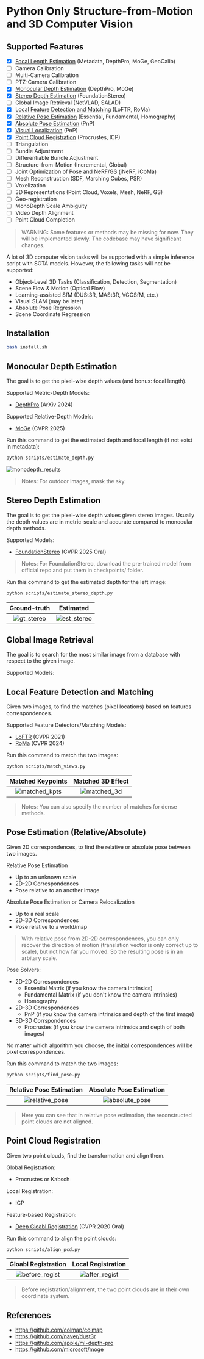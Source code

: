 # Python Only Structure-from-Motion and 3D Computer Vision

## Supported Features

- [x] [Focal Length Estimation](#monocular-depth-estimation) (Metadata, DepthPro, MoGe, GeoCalib)
- [ ] Camera Calibration
- [ ] Multi-Camera Calibration
- [ ] PTZ-Camera Calibration
- [x] [Monocular Depth Estimation](#monocular-depth-estimation) (DepthPro, MoGe)
- [x] [Stereo Depth Estimation](#stereo-depth-estimation) (FoundationStereo)
- [ ] Global Image Retrieval (NetVLAD, SALAD)
- [x] [Local Feature Detection and Matching](#local-feature-detection-and-matching) (LoFTR, RoMa)
- [x] [Relative Pose Estimation](#pose-estimation-relativeabsolute) (Essential, Fundamental, Homography)
- [x] [Absolute Pose Estimation](#pose-estimation-relativeabsolute) (PnP)
- [x] [Visual Localization](#pose-estimation-relativeabsolute) (PnP)
- [x] [Point Cloud Registration](#point-cloud-registration) (Procrustes, ICP)
- [ ] Triangulation
- [ ] Bundle Adjustment
- [ ] Differentiable Bundle Adjustment
- [ ] Structure-from-Motion (Incremental, Global)
- [ ] Joint Optimization of Pose and NeRF/GS (iNeRF, iCoMa)
- [ ] Mesh Reconstruction (SDF, Marching Cubes, PSR)
- [ ] Voxelization
- [ ] 3D Representations (Point Cloud, Voxels, Mesh, NeRF, GS)
- [ ] Geo-registration
- [ ] MonoDepth Scale Ambiguity
- [ ] Video Depth Alignment
- [ ] Point Cloud Completion

> WARNING: Some features or methods may be missing for now. They will be implemented slowly. The codebase may have significant changes.

A lot of 3D computer vision tasks will be supported with a simple inference script with SOTA models.
However, the following tasks will not be supported:
* Object-Level 3D Tasks (Classification, Detection, Segmentation)
* Scene Flow & Motion (Optical Flow) 
* Learning-assisted SfM (DUSt3R, MASt3R, VGGSfM, etc.)
* Visual SLAM (may be later)
* Absolute Pose Regression
* Scene Coordinate Regression


## Installation

```bash
bash install.sh
```

## Monocular Depth Estimation

The goal is to get the pixel-wise depth values (and bonus: focal length).

Supported Metric-Depth Models:
* [DepthPro](https://github.com/apple/ml-depth-pro) (ArXiv 2024)

Supported Relative-Depth Models:
* [MoGe](https://github.com/microsoft/moge) (CVPR 2025)


Run this command to get the estimated depth and focal length (if not exist in metadata):

```bash
python scripts/estimate_depth.py
```
![monodepth_results](./assets/depth_with_cam.png)
> Notes: For outdoor images, mask the sky.

## Stereo Depth Estimation

The goal is to get the pixel-wise depth values given stereo images.
Usually the depth values are in metric-scale and accurate compared to monocular depth methods.

Supported Models:
* [FoundationStereo](https://github.com/NVlabs/FoundationStereo) (CVPR 2025 Oral)

> Notes: For FoundationStereo, download the pre-trained model from official repo and put them in checkpoints/ folder.

Run this command to get the estimated depth for the left image:

```bash
python scripts/estimate_stereo_depth.py
```
Ground-truth                |  Estimated
:-------------------------:|:-------------------------:
![gt_stereo](./assets/gt_stereo_depth.png)  |  ![est_stereo](./assets/est_stereo_depth.png)


## Global Image Retrieval

The goal is to search for the most similar image from a database with respect to the given image.

Supported Models:


## Local Feature Detection and Matching

Given two images, to find the matches (pixel locations) based on features correspondences.

Supported Feature Detectors/Matching Models:
* [LoFTR](https://github.com/zju3dv/LoFTR) (CVPR 2021)
* [RoMa](https://github.com/Parskatt/RoMa) (CVPR 2024)

Run this command to match the two images:

```bash
python scripts/match_views.py
```

Matched Keypoints             |  Matched 3D Effect
:-------------------------:|:-------------------------:
![matched_kpts](./assets/matched_kpts.png)  |  ![matched_3d](./assets/matched_3d.png)

> Notes: You can also specify the number of matches for dense methods.

## Pose Estimation (Relative/Absolute)

Given 2D correspondences, to find the relative or absolute pose between two images.

Relative Pose Estimation
* Up to an unknown scale
* 2D-2D Correspondences
* Pose relative to an another image

Absolute Pose Estimation or Camera Relocalization
* Up to a real scale
* 2D-3D Correspondences
* Pose relative to a world/map

> With relative pose from 2D-2D correspondences, you can only recover the direction of motion (translation vector is only correct up to scale), but not how far you moved. So the resulting pose is in an arbitary scale.

Pose Solvers:
* 2D-2D Correspondences
  * Essential Matrix (if you know the camera intrinsics)
  * Fundamental Matrix (if you don't know the camera intrinsics)
  * Homography
* 2D-3D Correspondences
  * PnP (if you know the camera intrinsics and depth of the first image)
* 3D-3D Corrspondences
  * Procrustes (if you know the camera intrinsics and depth of both images)

No matter which algorithm you choose, the initial correspondences will be pixel correspondences.

Run this command to match the two images:

```bash
python scripts/find_pose.py
```

Relative Pose Estimation   |  Absolute Pose Estimation
:-------------------------:|:-------------------------:
![relative_pose](./assets/relative_pose.png)  |  ![absolute_pose](./assets/absolute_pose.png)

> Here you can see that in relative pose estimation, the reconstructed point clouds are not aligned.


## Point Cloud Registration

Given two point clouds, find the transformation and align them.

Global Registration:
* Procrustes or Kabsch

Local Registration:
* ICP

Feature-based Registration:
* [Deep Gloabl Registration](https://github.com/chrischoy/DeepGlobalRegistration) (CVPR 2020 Oral)

Run this command to align the point clouds:

```bash
python scripts/align_pcd.py
```

Gloabl Registration   |  Local Registration
:-------------------------:|:-------------------------:
![before_regist](./assets/global_regist.png)  |  ![after_regist](./assets/global_regist.png)

> Before registration/alignment, the two point clouds are in their own coordinate system.


<!-- 
## Testing Datasets

Download the testing datasets from [here](https://colmap.github.io/datasets.html#datasets).

Name | #images | Intrinsics | Lens
--- | --- | --- | ---
Gerrard Hall | 100 | Same | Wide-angle
Graham Hall | 1273 | Same | Wide-angle
Person Hall | 330 | Same | Wide-angle
South Building | 128 | Same | -

## Two-View

### Global Matching

### Local Matching


### Relative Pose Estimation


### Absolute Pose Estimation

## More Views

### Structure-from-Motion

### Visual Localization


## Image Matching

* SIFT
* LoFTR

## Image Retrieval

* R2Former
* CosPlace
* NetVLAD
* SALAD


## Depth Estimation


## Structure-from-Motion

* COLMAP
* Detector-free SfM
* GLOMAP

### Structure

Usually, structure is a scene represention, that is implicit (defined with a neural network) or explicit (3D model that can be visualized directly, e.g. point cloud, meshes).
The structure can be recovered by
1. SfM approaches (unknown scale, correspondences between multiple images)
2. Scene Coordinate Regression (absolute or relative scale, directly estimate 3D points in scene space with a neural network)
3. LiDAR scanners (absolute scale, point clouds)

The goal is to get the 3D representation of the scene that may or may not have the absolute scale.

### Motion

Usually, motion is represented by:
1. Unstructured collection of images (no order, randomly captured with different cameras)
2. Sequences of images or Video (ordered images, sequentially captured with a single camera)

The goal is to estimate the pose (position + orientation) of the images relative to a scene's origin.

SfM is the task of recovering the scene structure from sufficient number of captured images.


## Absolute/Relative Pose Regression

Represent the scene with an implicit NN, which is trained end-to-end.
At test time, regress an absolute or relative pose from a query image.

Limitations of APR methods:
* w/o geometric constraints, they do not generalize well to novel viewpoints or appearances.
* They do not scale well when limiting network capacity. 

Limitations of RPR methods:
* These methods regress a camera pose relative to one or more database images. While being scene-agnostic, they are often limited in accuracy.


## Scene Coordinate Regression

Represents the scene within the weights of a NN.
Regresses corresponding 3D scene coordinates for all pixels in the query image.
First predict 2D-3D correspondences and then solve for the pose with PnP-RANSAC.
Usually, the network is supervised with ground truth 3D scene coordinates, (from a depth sensor or an SfM point cloud).
But recent works train w/o ground truth scene coordinates using a reprojection loss with ground truth poses and calibration parameters.

Limitations:
* Limited on small-scale scenes.


## Visual Localization or Re-localization


## Visual Odometry

## SLAM

## 3D Reconstruction -->


## References

* https://github.com/colmap/colmap
* https://github.com/naver/dust3r
* https://github.com/apple/ml-depth-pro
* https://github.com/microsoft/moge
